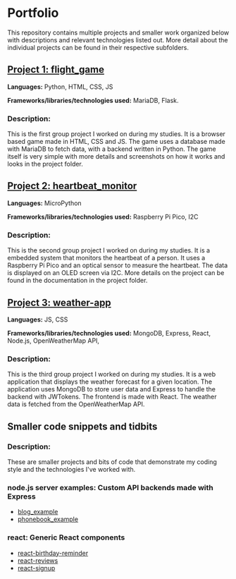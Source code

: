 # Portfolio

This repository contains multiple projects and smaller work organized below with descriptions and relevant technologies listed out. More detail about the individual projects can be found in their respective subfolders.

## [Project 1: flight_game](https://github.com/Arc4517/portfolio/tree/main/flight_game)

**Languages:** Python, HTML, CSS, JS

**Frameworks/libraries/technologies used:** MariaDB, Flask.

### Description:

This is the first group project I worked on during my studies. It is a browser based game made in HTML, CSS and JS. The game uses a database made with MariaDB to fetch data, with a backend written in Python. The game itself is very simple with more details and screenshots on how it works and looks in the project folder.

## [Project 2: heartbeat_monitor](https://github.com/Arc4517/portfolio/tree/main/heartbeat_monitor)

**Languages:** MicroPython

**Frameworks/libraries/technologies used:** Raspberry Pi Pico, I2C

### Description:

This is the second group project I worked on during my studies. It is a embedded system that monitors the heartbeat of a person. It uses a Raspberry Pi Pico and an optical sensor to measure the heartbeat. The data is displayed on an OLED screen via I2C. More details on the project can be found in the documentation in the project folder.

## [Project 3: weather-app](https://github.com/Arc4517/portfolio/tree/main/react/weather-app)

**Languages:** JS, CSS

**Frameworks/libraries/technologies used:** MongoDB, Express, React, Node.js, OpenWeatherMap API,

### Description:

This is the third group project I worked on during my studies. It is a web application that displays the weather forecast for a given location. The application uses MongoDB to store user data and Express to handle the backend with JWTokens. The frontend is made with React. The weather data is fetched from the OpenWeatherMap API.

## Smaller code snippets and tidbits

### Description:

These are smaller projects and bits of code that demonstrate my coding style and the technologies I've worked with.

### node.js server examples: Custom API backends made with Express

-   [blog_example](https://github.com/Arc4517/portfolio/tree/main/node.js%20servers/blog_example)
-   [phonebook_example](https://github.com/Arc4517/portfolio/tree/main/node.js%20servers/phonebook_example)

### react: Generic React components

-   [react-birthday-reminder](https://github.com/Arc4517/portfolio/tree/main/react/react-birthday-reminder)
-   [react-reviews](https://github.com/Arc4517/portfolio/tree/main/react/react-reviews)
-   [react-signup](https://github.com/Arc4517/portfolio/tree/main/react/react-signup)
